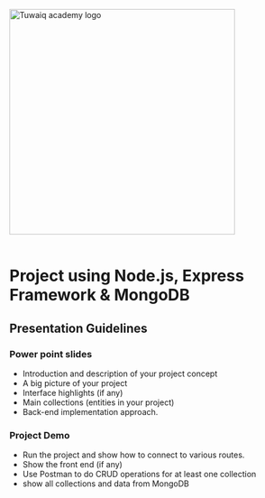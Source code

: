 <img width="400" alt="Tuwaiq academy logo" src="https://tuwaiq.edu.sa/assets/images/tuwaiq-logo.svg"> <br /> <br />

# Project using Node.js, Express Framework &amp; MongoDB
## Presentation Guidelines  #

### Power point slides

- Introduction and description of your project concept
- A big picture of your project
- Interface highlights (if any)
- Main collections (entities in your project)
- Back-end implementation approach.
  
### Project Demo
- Run the project and show how to connect to various routes.
- Show the front end (if any)
- Use Postman to do CRUD operations for at least one collection
- show all collections and data from MongoDB
  

